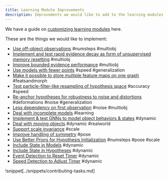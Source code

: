 ```yaml
---
title: Learning Module Improvements
description: Improvements we would like to add to the learning modules.
---
```

We have a guide on [customizing learning modules](learning-module-improvements/contributing-learning-modules.md) here.

These are the things we would like to implement:

- [Use off-object observations](learning-module-improvements/use-off-object-observations.md) #numsteps #multiobj
- [Implement and test rapid evidence decay as form of unsupervised memory resetting](learning-module-improvements/implement-and-test-rapid-evidence-decay-as-form-of-unsupervised-memory-resetting.md) #multiobj
- [Improve bounded evidence performance](learning-module-improvements/improve-bounded-evidence-performance.md) #multiobj
- [Use models with fewer points](learning-module-improvements/use-models-with-fewer-points.md) #speed #generalization
- [Make it possible to store multiple feature maps on one graph](learning-module-improvements/make-it-possible-to-store-multiple-feature-maps-on-one-graph.md) #featsandmorph
- [Test particle-filter-like resampling of hypothesis space](learning-module-improvements/test-particle-filter-like-resampling-of-hypothesis-space.md) #accuracy #speed
- [Re-anchor hypotheses for robustness to noise and distortions](learning-module-improvements/re-anchor-hypotheses.md) #deformations #noise #generalization
- [Less dependency on first observation](learning-module-improvements/less-dependency-on-first-observation.md) #noise #multiobj
- [Deal with incomplete models](learning-module-improvements/deal-with-incomplete-models.md) #learning
- [Implement & test GNNs to model object behaviors & states](learning-module-improvements/implement-test-gnns-to-model-object-behaviors-states.md) #dynamic
- [Deal with moving objects](learning-module-improvements/deal-with-moving-objects.md) #dynamic #realworld
- [Support scale invariance](learning-module-improvements/support-scale-invariance.md) #scale
- [Improve handling of symmetry](learning-module-improvements/improve-handling-of-symmetry.md) #pose
- [Use Better Priors for Hypothesis Initialization](learning-module-improvements/use-better-priors-for-hypothesis-initialization.md) #numsteps #pose #scale
- [Include State in Models](learning-module-improvements/include-state-in-models.md) #dynamic
- [Include State in Hypotheses](learning-module-improvements/include-state-in-hypotheses.md) #dynamic
- [Event Detection to Reset Timer](learning-module-improvements/event-detection-to-reset-timer.md) #dynamic
- [Speed Detection to Adjust Timer](learning-module-improvements/speed-detection-to-adjust-timer.md) #dynamic

!snippet[../snippets/contributing-tasks.md]